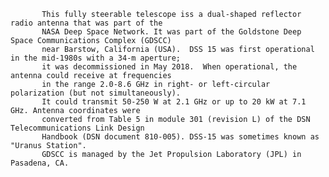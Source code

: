 
           This fully steerable telescope iss a dual-shaped reflector radio antenna that was part of the 
           NASA Deep Space Network. It was part of the Goldstone Deep Space Communications Complex (GDSCC)
           near Barstow, California (USA).  DSS 15 was first operational in the mid-1980s with a 34-m aperture;
           it was decommissioned in May 2018.  When operational, the antenna could receive at frequencies
           in the range 2.0-8.6 GHz in right- or left-circular polarization (but not simultaneously).
           It could transmit 50-250 W at 2.1 GHz or up to 20 kW at 7.1 GHz. Antenna coordinates were 
           converted from Table 5 in module 301 (revision L) of the DSN Telecommunications Link Design 
           Handbook (DSN document 810-005). DSS-15 was sometimes known as "Uranus Station".
           GDSCC is managed by the Jet Propulsion Laboratory (JPL) in Pasadena, CA.
        